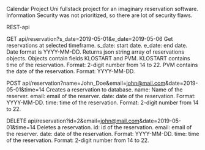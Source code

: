 Calendar Project
Uni fullstack project for an imaginary reservation software. Information Security was not prioritized, so there are lot of security flaws.

REST-api

GET api/reservation?s_date=2019-05-01&e_date=2019-05-06 
Get reservations at selected timeframe. s_date: start date. e_date: end date. Date format is YYYY-MM-DD.
Returns json string array of reservations objects. Objects contain fields KLOSTART and PVM. KLOSTART contains time of the reservation. Format: 2-digit number from 14 to 22.
PVM contains the date of the reservation. Format: YYYY-MM-DD.

POST api/reservation?name=John_Doe&email=john@mail.com&date=2019-05-01&time=14
Creates a reservation to database. name: Name of the reserver. email: email of the reserver. date: date of the reservation. Format: YYYY-MM-DD.
time: time of the reservation. Format: 2-digit number from 14 to 22.

DELETE api/reservation?id=2&email=john@mail.com&date=2019-05-01&time=14
Deletes a reservation. id: id of the reservation. email: email of the reserver. date: date of the reservation. Format: YYYY-MM-DD.
time: time of the reservation. Format: 2-digit number from 14 to 22.
